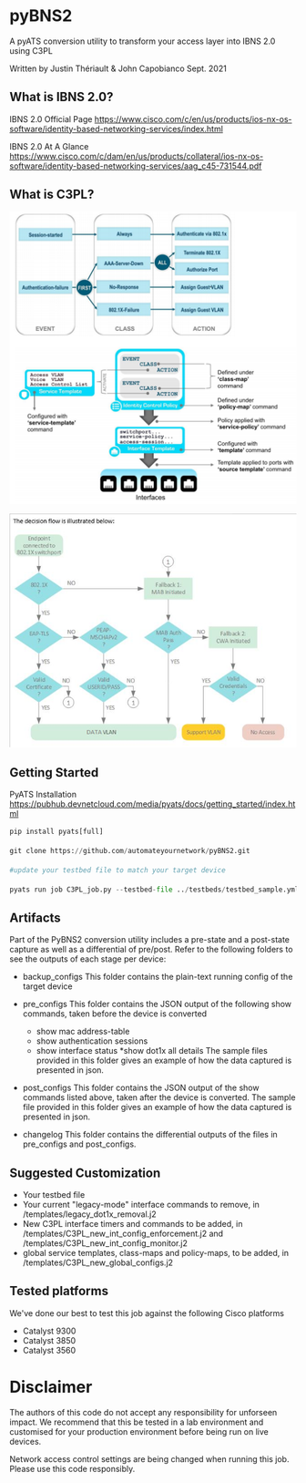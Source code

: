 # pyBNS2

A pyATS conversion utility to transform your access layer into IBNS 2.0 using C3PL 

Written by Justin Thériault & John Capobianco Sept. 2021

## What is IBNS 2.0?
IBNS 2.0 Official Page
<https://www.cisco.com/c/en/us/products/ios-nx-os-software/identity-based-networking-services/index.html>

IBNS 2.0 At A Glance
<https://www.cisco.com/c/dam/en/us/products/collateral/ios-nx-os-software/identity-based-networking-services/aag_c45-731544.pdf>

## What is C3PL?
![Infographic](Images/C3PL_Cisco_infographic.PNG)

![Model](Images/C3PL_Model.PNG)

## Getting Started
PyATS Installation
<https://pubhub.devnetcloud.com/media/pyats/docs/getting_started/index.html>

```python
pip install pyats[full]

git clone https://github.com/automateyournetwork/pyBNS2.git

#update your testbed file to match your target device

pyats run job C3PL_job.py --testbed-file ../testbeds/testbed_sample.yml
```
## Artifacts

Part of the PyBNS2 conversion utility includes a pre-state and a post-state capture as well as a differential of pre/post. Refer to the following folders to see the outputs of each stage per device:

* backup_configs
This folder contains the plain-text running config of the target device

* pre_configs
This folder contains the JSON output of the following show commands, taken before the device is converted
    * show mac address-table
    * show authentication sessions
    * show interface status
    *show dot1x all details
The sample files provided in this folder gives an example of how the data captured is presented in json.

* post_configs
This folder contains the JSON output of the show commands listed above, taken after the device is converted. The sample file provided in this folder gives an example of how the data captured is presented in json.

* changelog
This folder contains the differential outputs of the files in pre_configs and post_configs.

## Suggested Customization
* Your testbed file
* Your current "legacy-mode" interface commands to remove, in /templates/legacy_dot1x_removal.j2
* New C3PL interface timers and commands to be added, in /templates/C3PL_new_int_config_enforcement.j2 and /templates/C3PL_new_int_config_monitor.j2
* global service templates, class-maps and policy-maps, to be added, in /templates/C3PL_new_global_configs.j2

## Tested platforms
We've done our best to test this job against the following Cisco platforms
* Catalyst 9300
* Catalyst 3850
* Catalyst 3560

# Disclaimer
The authors of this code do not accept any responsibility for unforseen impact. We recommend that this be tested in a lab environment and customised for your production environment before being run on live devices.

Network access control settings are being changed when running this job. Please use this code responsibly.